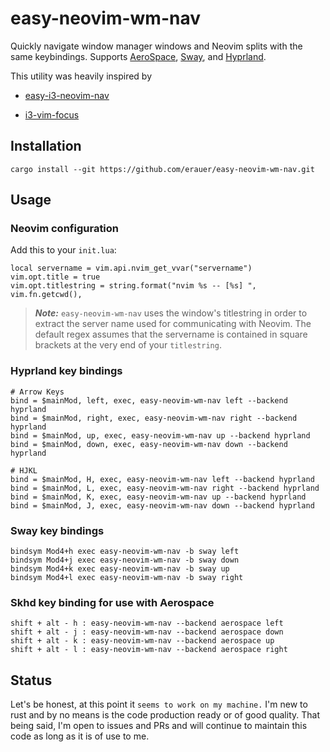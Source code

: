 # easy-neovim-wm-nav

Quickly navigate window manager windows and Neovim splits with the same keybindings. 
Supports [AeroSpace](https://nikitabobko.github.io/AeroSpace/guide), [Sway](https://swaywm.org/), and [Hyprland](https://hyprland.org/).

This utility was heavily inspired by 

* [easy-i3-neovim-nav](https://github.com/tom-anders/easy-i3-neovim-nav)

* [i3-vim-focus](https://github.com/jwilm/i3-vim-focus)

## Installation

```
cargo install --git https://github.com/erauer/easy-neovim-wm-nav.git
```

## Usage

### Neovim configuration

Add this to your `init.lua`:

```
local servername = vim.api.nvim_get_vvar("servername")
vim.opt.title = true
vim.opt.titlestring = string.format("nvim %s -- [%s] ", vim.fn.getcwd(),
```

> **_Note:_** `easy-neovim-wm-nav` uses the window's titlestring in order to extract the server name
used for communicating with Neovim. The default regex assumes that the servername is contained in
square brackets at the very end of your `titlestring`. 

### Hyprland key bindings
```
# Arrow Keys
bind = $mainMod, left, exec, easy-neovim-wm-nav left --backend hyprland
bind = $mainMod, right, exec, easy-neovim-wm-nav right --backend hyprland 
bind = $mainMod, up, exec, easy-neovim-wm-nav up --backend hyprland 
bind = $mainMod, down, exec, easy-neovim-wm-nav down --backend hyprland 

# HJKL
bind = $mainMod, H, exec, easy-neovim-wm-nav left --backend hyprland 
bind = $mainMod, L, exec, easy-neovim-wm-nav right --backend hyprland
bind = $mainMod, K, exec, easy-neovim-wm-nav up --backend hyprland
bind = $mainMod, J, exec, easy-neovim-wm-nav down --backend hyprland 

```

### Sway key bindings
```
bindsym Mod4+h exec easy-neovim-wm-nav -b sway left
bindsym Mod4+j exec easy-neovim-wm-nav -b sway down
bindsym Mod4+k exec easy-neovim-wm-nav -b sway up
bindsym Mod4+l exec easy-neovim-wm-nav -b sway right

```

### Skhd key binding for use with Aerospace 
```
shift + alt - h : easy-neovim-wm-nav --backend aerospace left
shift + alt - j : easy-neovim-wm-nav --backend aerospace down
shift + alt - k : easy-neovim-wm-nav --backend aerospace up
shift + alt - l : easy-neovim-wm-nav --backend aerospace right
```

## Status

Let's be honest, at this point it `seems to work on my machine.`  I'm new to rust and by no means is the code production ready or of good quality. That being said, I'm open to issues and PRs and will continue to maintain this code as long as it is of use to me.


